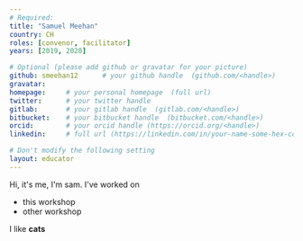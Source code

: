 ```yaml
---
# Required:
title: "Samuel Meehan"
country: CH
roles: [convenor, facilitator]
years: [2019, 2020]

# Optional (please add github or gravatar for your picture)
github: smeehan12      # your github handle  (github.com/<handle>)
gravatar:
homepage:     # your personal homepage  (full url)
twitter:      # your twitter handle 
gitlab:       # your gitlab handle  (gitlab.com/<handle>)
bitbucket:    # your bitbucket handle  (bitbucket.com/<handle>)
orcid:        # your orcid handle (https://orcid.org/<handle>)
linkedin:     # full url (https://linkedin.com/in/your-name-some-hex-code)

# Don't modify the following setting
layout: educator
---
```


<!-- Remove this comment and write something about yourself here (if you want)! 
You can use Markdown syntax to style this page.
-->

Hi, it's me, I'm sam. I've worked on
* this workshop
* other workshop

I like **cats**
